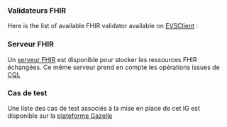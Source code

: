 ### Validateurs FHIR

Here is the list of available FHIR validator available on [EVSClient](https://oncofair.kereval.cloud/evs) :
<!-- Liste en dur ou trouver une requête SQL pour uniquement les profils, car là on a aussi les valueset, code system
{% sql SELECT '[' || Name ||'](StructureDefinition-' || id || '.html)' as "Titre du profil", Title FROM Resources WHERE Type = 'StructureDefinition'%}
!-->
### Serveur FHIR

Un [serveur FHIR](https://oncofair.kereval.cloud/cqf-ruler/fhir/) est disponible pour stocker les ressources FHIR échangées.
Ce même serveur prend en compte les opérations issues de [CQL](https://cql.hl7.org/)

### Cas de test
Une liste des cas de test associés à la mise en place de cet IG est disponible sur la [plateforme Gazelle](https://oncofair.kereval.cloud/)
